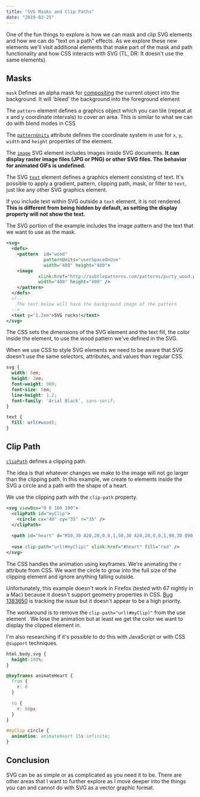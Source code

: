 ```yaml
---
title: "SVG Masks and Clip Paths"
date: "2019-03-25"
---
```


One of the fun things to explore is how we can mask and clip SVG elements and how we can do "text on a path" effects. As we explore these new elements we'll visit additional elements that make part of the mask and path functionality and how CSS interacts with SVG (TL, DR: It doesn't use the same elements).

## Masks

`mask` Defines an alpha mask for [compositing](https://en.wikipedia.org/wiki/Digital_compositing) the current object into the background. It will 'bleed' the background into the foreground element

The `pattern` element defines a graphics object which you can tile (repeat at x and y coordinate intervals) to cover an area. This is similar to what we can do with blend modes in CSS

The [`patternUnits`](https://developer.mozilla.org/en-US/docs/Web/SVG/Attribute/patternUnits) attribute defines the coordinate system in use for `x`, `y`, `width` and `height` properties of the element.

The [`image`](https://developer.mozilla.org/en-US/docs/Web/SVG/Element/image) SVG element includes images inside SVG documents. **It can display raster image files (JPG or PNG) or other SVG files. The behavior for animated GIFs is undefined.**

The SVG [`text`](https://developer.mozilla.org/en-US/docs/Web/SVG/Element/text) element defines a graphics element consisting of text. It's possible to apply a gradient, pattern, clipping path, mask, or filter to `text`, just like any other SVG graphics element.

If you include text within SVG outside a `text` element, it is not rendered. **This is different from being hidden by default, as setting the display property will not show the text.**

The SVG portion of the example includes the image pattern and the text that we want to use as the mask.

```svg
<svg>
  <defs>
    <pattern  id="wood"
              patternUnits="userSpaceOnUse"
              width="400" height="400">
    <image
            xlink:href="http://subtlepatterns.com/patterns/purty_wood.png"
            width="400" height="400" />
    </pattern>
  </defs>
  <!-- 
    The text below will have the background image of the pattern
  -->
  <text y="1.2em">SVG rocks!</text>
</svg>
```

The CSS sets the dimensions of the SVG element and the text fill, the color inside the element, to use the wood pattern we've defined in the SVG.

When we use CSS to style SVG elements we need to be aware that SVG doesn't use the same selectors, attributes, and values than regular CSS.

```css
svg {
  width: 8em;
  height: 2em;
  font-weight: 900;
  font-size: 5em;
  line-height: 1.2;
  font-family: 'Arial Black', sans-serif;
}

text {
  fill: url(#wood);
}
```

## Clip Path

[`clipPath`](https://developer.mozilla.org/en-US/docs/Web/SVG/Element/clipPath) defines a clipping path.

The idea is that whatever changes we make to the image will not go larger than the clipping path. In this example, we create to elements inside the SVG a circle and a path with the shape of a heart.

We use the clipping path with the `clip-path` property.

```svg
<svg viewBox="0 0 100 100">
  <clipPath id="myClip">
    <circle cx="40" cy="35" r="35" />
  </clipPath>
 
  <path id="heart" d="M10,30 A20,20,0,0,1,50,30 A20,20,0,0,1,90,30 Q90,60,50,90 Q10,60,10,30 Z" />
 
  <use clip-path="url(#myClip)" xlink:href="#heart" fill="red" />
</svg>
```

The CSS handles the animation using keyframes. We're animating the `r` attribute from CSS. We want the circle to grow into the full size of the clipping element and ignore anything falling outside.

Unfortunately, this example doesn't work in Firefox (tested with 67 nightly in a Mac) because it doesn't support geometry properties in CSS. [Bug 1383650](https://bugzilla.mozilla.org/show_bug.cgi?id=1383650) is tracking the issue but it doesn't appear to be a high priority.

The workaround is to remove the `clip-path="url(#myClip)"` from the use element . We lose the animation but at least we get the color we want to display the clipped element in.

I'm also researching if it's possible to do this with JavaScript or with CSS `@support` techniques.

```css
html,body,svg {
  height:100%;
}

@keyframes animateHeart {
  from {
    r: 0
  }

  to {
    r: 60px
  }
}

#myClip circle {
  animation: animateHeart 15s infinite;
}
```

## Conclusion

SVG can be as simple or as complicated as you need it to be. There are other areas that I want to further explore as I move deeper into the things you can and cannot do with SVG as a vector graphic format.
